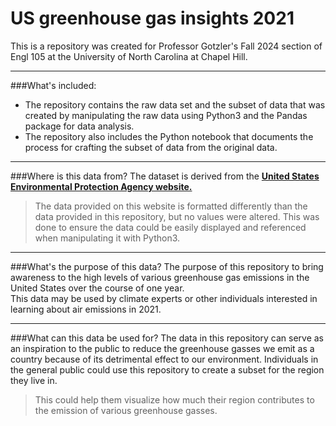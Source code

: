 # US greenhouse gas insights 2021 
This is a repository was created for Professor Gotzler's Fall 2024 section of Engl 105 at the University of North Carolina at Chapel Hill. 

--- 

###What's included: 
- The repository contains the raw data set and the subset of data that was created by manipulating the raw data using Python3 and  the Pandas package for data analysis.
- The repository also includes the Python notebook that documents the process for crafting the subset of data from the original data.

---

###Where is this data from? 
The dataset is derived from the **[United States Environmental Protection Agency website.](https://www.epa.gov/ghgreporting)**
> The data provided on this website is formatted differently than the data provided in this repository, but no values were altered. This was done to ensure the data could be easily displayed and referenced when manipulating it with Python3.

---

###What's the purpose of this data? 
The purpose of this repository to bring awareness to the high levels of various greenhouse gas emissions in the United States over the course of one year.  
This data may be used by climate experts or other individuals interested in learning about air emissions in 2021. 

---

###What can this data be used for? 
The data in this repository can serve as an inspiration to the public to reduce the greenhouse gasses we emit as a country because of its detrimental effect to our environment. 
Individuals in the general public could use this repository to create a subset for the region they live in.
> This could help them visualize how much their region contributes to the emission of various greenhouse gasses.
